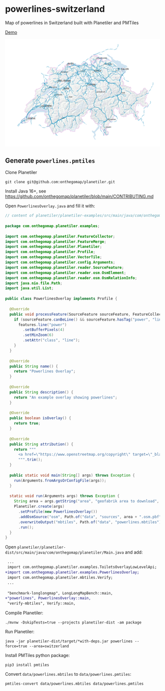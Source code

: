 # powerlines-switzerland
Map of powerlines in Switzerland built with Planetiler and PMTiles

[Demo](https://wipfli.github.io/powerlines-switzerland/)

[<img src="demo.png" width=650>](https://wipfli.github.io/powerlines-switzerland/)

## Generate `powerlines.pmtiles`

Clone Planetiler

```
git clone git@github.com:onthegomap/planetiler.git
```

Install Java 16+, see https://github.com/onthegomap/planetiler/blob/main/CONTRIBUTING.md

Open `PowerlinesOverlay.java` and fill it with:

```java
// content of planetiler/planetiler-examples/src/main/java/com/onthegomap/planetiler/examples/PowerlinesOverlay.java

package com.onthegomap.planetiler.examples;

import com.onthegomap.planetiler.FeatureCollector;
import com.onthegomap.planetiler.FeatureMerge;
import com.onthegomap.planetiler.Planetiler;
import com.onthegomap.planetiler.Profile;
import com.onthegomap.planetiler.VectorTile;
import com.onthegomap.planetiler.config.Arguments;
import com.onthegomap.planetiler.reader.SourceFeature;
import com.onthegomap.planetiler.reader.osm.OsmElement;
import com.onthegomap.planetiler.reader.osm.OsmRelationInfo;
import java.nio.file.Path;
import java.util.List;

public class PowerlinesOverlay implements Profile {

  @Override
  public void processFeature(SourceFeature sourceFeature, FeatureCollector features) {
    if (sourceFeature.canBeLine() && sourceFeature.hasTag("power", "line")) {
      features.line("power")
        .setBufferPixels(4)
        .setMinZoom(6)
        .setAttr("class", "line");
    }
  }

  @Override
  public String name() {
    return "Powerlines Overlay";
  }

  @Override
  public String description() {
    return "An example overlay showing powerlines";
  }

  @Override
  public boolean isOverlay() {
    return true; 
  }

  @Override
  public String attribution() {
    return """
      <a href=\"https://www.openstreetmap.org/copyright\" target=\"_blank\">&copy; OpenStreetMap contributors</a>
      """.trim();
  }

  public static void main(String[] args) throws Exception {
    run(Arguments.fromArgsOrConfigFile(args));
  }

  static void run(Arguments args) throws Exception {
    String area = args.getString("area", "geofabrik area to download", "monaco");
    Planetiler.create(args)
      .setProfile(new PowerlinesOverlay())
      .addOsmSource("osm", Path.of("data", "sources", area + ".osm.pbf"), "geofabrik:" + area)
      .overwriteOutput("mbtiles", Path.of("data", "powerlines.mbtiles"))
      .run();
  }
}

```

Open `planetiler/planetiler-dist/src/main/java/com/onthegomap/planetiler/Main.java` and add:

```diff
 ...
 import com.onthegomap.planetiler.examples.ToiletsOverlayLowLevelApi;
+import com.onthegomap.planetiler.examples.PowerlinesOverlay;
 import com.onthegomap.planetiler.mbtiles.Verify;
 ...

 "benchmark-longlongmap", LongLongMapBench::main,
+"powerlines", PowerlinesOverlay::main,
 "verify-mbtiles", Verify::main,
```

Compile Planetiler:

```
./mvnw -DskipTests=true --projects planetiler-dist -am package
```

Run Planetiler:

```
java -jar planetiler-dist/target/*with-deps.jar powerlines --force=true --area=switzerland
```

Install PMTiles python package:

```
pip3 install pmtiles
```

Convert `data/powerlines.mbtiles` to `data/powerlines.pmtiles`:

```
pmtiles-convert data/powerlines.mbtiles data/powerlines.pmtiles
```
